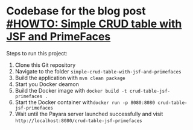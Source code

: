 # Codebase for the blog post [#HOWTO: Simple CRUD table with JSF and PrimeFaces](https://rieckpil.de/howto-simple-crud-table-with-jsf-2-3-and-primefaces/)

Steps to run this project:

1. Clone this Git repository
2. Navigate to the folder `simple-crud-table-with-jsf-and-primefaces`
3. Build the application with `mvn clean package`
4. Start you Docker deamon
5. Build the Docker image with `docker build -t crud-table-jsf-primefaces .`
6. Start the Docker container with`docker run -p 8080:8080 crud-table-jsf-primefaces`
7. Wait until the Payara server launched successfully and visit `http://localhost:8080/crud-table-jsf-primefaces`
